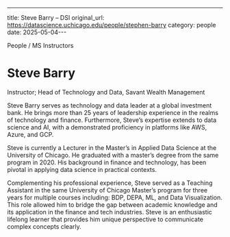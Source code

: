 ---
title: Steve Barry – DSI
original_url: https://datascience.uchicago.edu/people/stephen-barry
category: people
date: 2025-05-04---

People / MS Instructors

# Steve Barry

Instructor; Head of Technology and Data, Savant Wealth Management

Steve Barry serves as technology and data leader at a global investment bank. He brings more than 25 years of leadership experience in the realms of technology and finance. Furthermore, Steve’s expertise extends to data science and AI, with a demonstrated proficiency in platforms like AWS, Azure, and GCP.

Steve is currently a Lecturer in the Master’s in Applied Data Science at the University of Chicago. He graduated with a master’s degree from the same program in 2020. His background in finance and technology, has been pivotal in applying data science in practical contexts.

Complementing his professional experience, Steve served as a Teaching Assistant in the same University of Chicago Master’s program for three years for multiple courses including: BDP, DEPA, ML, and Data Visualization. This role allowed him to bridge the gap between academic knowledge and its application in the finance and tech industries. Steve is an enthusiastic lifelong learner that provides him unique perspective to communicate complex concepts clearly.
